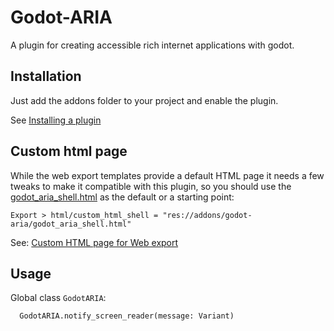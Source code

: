 # Godot-ARIA
A plugin for creating accessible rich internet applications with godot.

## Installation
Just add the addons folder to your project and enable the plugin.

See [Installing a plugin](https://docs.godotengine.org/en/stable/tutorials/plugins/editor/installing_plugins.html#installing-a-plugin)

## Custom html page

While the web export templates provide a default HTML page it needs a few tweaks to make it compatible with this plugin, so you should use the [godot_aria_shell.html](https://github.com/btzr-io/godot-aria/blob/main/addons/godot-aria/godot_aria_shell.html) as the default or a starting point:

```shell
Export > html/custom_html_shell = "res://addons/godot-aria/godot_aria_shell.html"
```

See: [Custom HTML page for Web export](https://docs.godotengine.org/en/stable/tutorials/platform/web/customizing_html5_shell.html#custom-html-page-for-web-export)

## Usage
Global class `GodotARIA`:
```py
  GodotARIA.notify_screen_reader(message: Variant)
```
